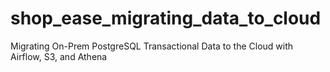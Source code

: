 # shop_ease_migrating_data_to_cloud
Migrating On-Prem PostgreSQL Transactional Data to the Cloud with Airflow, S3, and Athena
